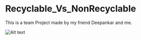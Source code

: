 # Recyclable_Vs_NonRecyclable
This is a team Project made by my friend Deepankar and me.

![Alt text](relative/path/to/plot.png?raw=true "Plot")
